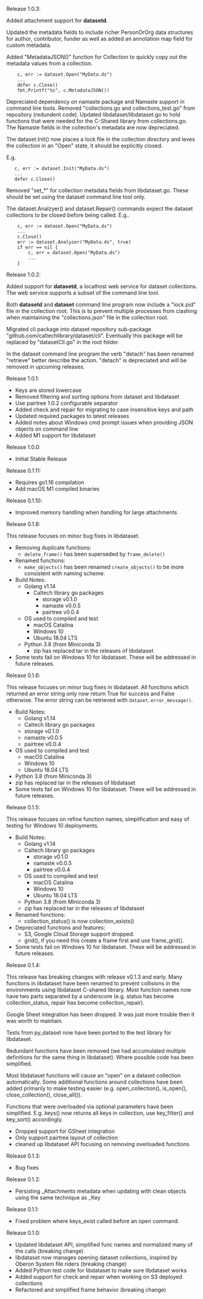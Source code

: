 Release 1.0.3:

Added attachment support for __datasetd__.

Updated the metadata fields to include richer PersonOrOrg data structures
for author, contributor, funder as well as added an annotation map field for custom metadata.

Added "MetadataJSON()" function for Collection to quickly copy out
the metadata values from a collection.

```
    c, err := dataset.Open("MyData.ds")
    ...
    defer c.Close()
    fmt.Printf("%s", c.MetadataJSON())
```

Depreciated dependency on namaste package and Namaste support in command line tools. Removed "collections.go and collections_test.go" from repository (redundent code). Updated libdataset/libdataset.go to hold functions that were needed for the C-Shared library from collections.go. The Namaste fields in the collection's metadata are now depreciated.

The dataset.Init() now places a lock file in the collection directory and leves the collection in an "Open" state, it should be explicitly closed.

E.g. 

```
   c, err := dataset.Init("MyData.ds")
   ...
   defer c.Close()
```

Removed "set_*" for collection metadata fields from libdataset.go. These should be set using the dataset command line tool only.

The dataset.Analzyer() and dataset.Repair() commands expect the dataset collections to be closed before being called. E.g..

```
    c, err := dataset.Open("MyData.ds")
    ...
    c.Close()
    err := dataset.Analyzer("MyData.ds", true)
    if err == nil {
        c, err = dataset.Open("MyData.ds")
        ...
    }
```

Release 1.0.2:

Added support for __datasetd__, a localhost web service for
dataset collections. The web service supports a subset of
the command line tool.

Both __datasetd__ and __dataset__ command line program now
include a "lock.pid" file in the collection root. This is to
prevent multiple processes from clashing when maintaining the
"collections.json" file in the collection root.

Migrated cli package into dataset repository sub-package "github.com/caltechlibrary/dataset/cli". Eventually this package will be replaced by "datasetCli.go" in the root folder.

In the dataset command line program the verb "detach" has been
renamed "retrieve" better describe the action. "detach" is depreciated
and will be removed in upcoming releases.

Release 1.0.1:

- Keys are stored lowercase
- Removed filtering and sorting options from dataset and libdataset
- Use pairtree 1.0.2 configurable separator
- Added check and repair for migrating to case insensitive keys and path
- Updated required packages to latest releases
- Added notes about Windows cmd prompt issues when providing JSON objects on command line
- Added M1 support for libdataset

Release 1.0.0:

- Initial Stable Release

Release 0.1.11:

- Requires go1.16 compilation
- Add macOS M1 compiled binaries

Release 0.1.10:

- Improved memory handling when handling for large attachments

Release 0.1.8:

This release focuses on minor bug fixes in libdataset.

- Removing duplicate functions:
    - `delete_frame()` has been superseded by `frame_delete()`
- Renamed functions:
    - `make_objects()` has been renamed `create_objects()` to be more consistent with naming scheme.
- Build Notes:
    - Golang v1.14
        - Caltech library go packages
            - storage v0.1.0
            - namaste v0.0.5
            - pairtree v0.0.4
    - OS used to compiled and test
         - macOS Catalina
         - Windows 10
         - Ubuntu 18.04 LTS
    - Python 3.8 (from Miniconda 3)
        - zip has replaced tar in the releases of libdataset
- Some tests fail on Windows 10 for libdataset. These will be addressed in future releases.

Release 0.1.6:

This release focuses on minor bug fixes in libdataset.
All functions which returned an error string only now return
True for success and False otherwise.  The error string
can be retrieved with `dataset.error_message()`.

- Build Notes:
    - Golang v1.14
    - Caltech library go packages
    - storage v0.1.0
    - namaste v0.0.5
    - pairtree v0.0.4
- OS used to compiled and test
    - macOS Catalina
    - Windows 10
    - Ubuntu 18.04 LTS
- Python 3.8 (from Miniconda 3)
- zip has replaced tar in the releases of libdataset
- Some tests fail on Windows 10 for libdataset. These will be addressed in future releases.

Release 0.1.5:

This release focuses on refine function names, simplification
and easy of testing for Windows 10 deployments.

- Build Notes:
    - Golang v1.14
    - Caltech library go packages
        - storage v0.1.0
        - namaste v0.0.5
        - pairtree v0.0.4
    - OS used to compiled and test
        - macOS Catalina
        - Windows 10
        - Ubuntu 18.04 LTS
    - Python 3.8 (from Miniconda 3)
    - zip has replaced tar in the releases of libdataset
- Renamed functions:
    - collection_status() is now collection_exists()
- Depreciated functions and features:
    - S3, Google Cloud Storage support dropped.
    - grid(), if you need this create a frame first and use frame_grid().
- Some tests fail on Windows 10 for libdataset. These will be addressed in future releases.

Release 0.1.4:

This release has breaking changes with release v0.1.3 and early.
Many functions in libdataset have been renamed to prevent collisions
in the environments using libdataset C-shared library. Most function
names now have two parts separated by a underscore (e.g. status
has become collection_status, repair has become collection_repair).

Google Sheet integration has been dropped. It was just more trouble
then it was worth to maintain.

Tests from py_dataset now have been ported to the test library for
libdataset.

Redundant functions have been removed (we had accumulated multiple 
definitions for the same thing in libdataset). Where possible
code has been simplified.

Most libdataset functions will cause an "open" on a dataset collection
automatically. Some additional functions around collections have been
added primarily to make testing easier (e.g. open_collection(), is_open(),
close_collection(), close_all()).

Functions that were overloaded via optional parameters have been simplified.
E.g. keys() now returns all keys in collection, use key_filter() and key_sort() accordingly.

- Dropped support for GSheet integration
- Only support pairtree layout of collection
- cleaned up libdataset API focusing on removing overloaded functions

Release 0.1.3:

- Bug fixes

Release 0.1.2:

- Persisting _Attachments metadata when updating with clean objects using the same technique as _Key

Release 0.1.1:

- Fixed problem where keys_exist called before an open command.

Release 0.1.0:

- Updated libdataset API, simplified func names and normalized many of the calls (breaking change)
- libdataset now manages opening dataset collections, inspired by Oberon System file riders (breaking change)
- Added Python test code for libdataset to make sure libdataset works
- Added support for check and repair when working on S3 deployed collections
- Refactored and simplified frame behavior (breaking change)


